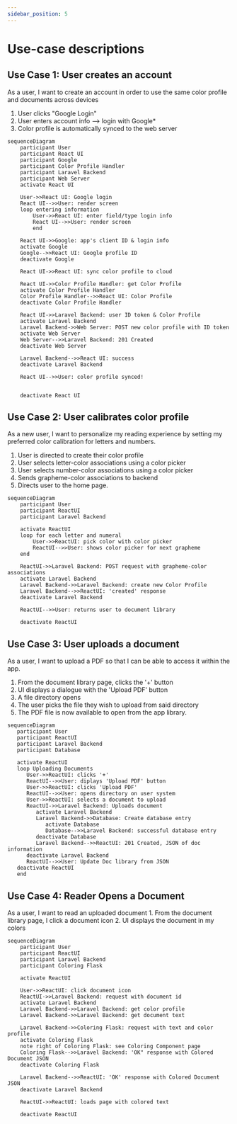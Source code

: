 ```yaml
---
sidebar_position: 5
---
```


# Use-case descriptions

## Use Case 1: User creates an account

As a user, I want to create an account in order to use the same color profile and documents across devices
   1. User clicks "Google Login"
   2. User enters account info --> login with Google*
   3. Color profile is automatically synced to the web server

```mermaid
sequenceDiagram
    participant User
    participant React UI
    participant Google
    participant Color Profile Handler
    participant Laravel Backend
    participant Web Server
    activate React UI
    
    User->>React UI: Google login
    React UI-->>User: render screen
    loop entering information
        User->>React UI: enter field/type login info
        React UI-->>User: render screen
        end
    
    React UI->>Google: app's client ID & login info
    activate Google
    Google-->>React UI: Google profile ID
    deactivate Google
    
    React UI->>React UI: sync color profile to cloud
    
    React UI->>Color Profile Handler: get Color Profile
    activate Color Profile Handler
    Color Profile Handler-->>React UI: Color Profile
    deactivate Color Profile Handler
    
    React UI->>Laravel Backend: user ID token & Color Profile
    activate Laravel Backend
    Laravel Backend->>Web Server: POST new color profile with ID token
    activate Web Server
    Web Server-->>Laravel Backend: 201 Created
    deactivate Web Server
    
    Laravel Backend-->>React UI: success
    deactivate Laravel Backend
    
    React UI-->>User: color profile synced!
    
    
    deactivate React UI
```

## Use Case 2: User calibrates color profile

As a new user, I want to personalize my reading experience by setting my preferred color calibration for letters and numbers.
1. User is directed to create their color profile
2. User selects letter-color associations using a color picker
3. User selects number-color associations using a color picker
4. Sends grapheme-color associations to backend
5. Directs user to the home page.

```mermaid
sequenceDiagram
    participant User
    participant ReactUI
    participant Laravel Backend
    
    activate ReactUI
    loop for each letter and numeral
        User->>ReactUI: pick color with color picker
        ReactUI-->>User: shows color picker for next grapheme
    end
    
    ReactUI->>Laravel Backend: POST request with grapheme-color associations
    activate Laravel Backend
    Laravel Backend->>Laravel Backend: create new Color Profile
    Laravel Backend-->>ReactUI: 'created' response
    deactivate Laravel Backend
    
    ReactUI-->>User: returns user to document library

    deactivate ReactUI
```


## Use Case 3: User uploads a document

As a user, I want to upload a PDF so that I can be able to access it within the app.
   1. From the document library page, clicks the '+' button
   2. UI displays a dialogue with the 'Upload PDF' button
   3. A file directory opens
   4. The user picks the file they wish to upload from said directory
   5. The PDF file is now available to open from the app library.

```mermaid
sequenceDiagram
   participant User
   participant ReactUI
   participant Laravel Backend
   participant Database

   activate ReactUI
   loop Uploading Documents
      User->>ReactUI: clicks '+'
      ReactUI-->>User: diplays 'Upload PDF' button
      User->>ReactUI: clicks 'Upload PDF'
      ReactUI-->>User: opens directory on user system
      User->>ReactUI: selects a document to upload
      ReactUI->>Laravel Backend: Uploads document
         activate Laravel Backend
         Laravel Backend->>Database: Create database entry
            activate Database
            Database-->>Laravel Backend: successful database entry
         deactivate Database
         Laravel Backend-->>ReactUI: 201 Created, JSON of doc information
      deactivate Laravel Backend
      ReactUI-->>User: Update Doc library from JSON 
   deactivate ReactUI
   end
```

## Use Case 4: Reader Opens a Document
As a user, I want to read an uploaded document
    1. From the document library page, I click a document icon
    2. UI displays the document in my colors


```mermaid
sequenceDiagram
    participant User
    participant ReactUI
    participant Laravel Backend
    participant Coloring Flask
    
    activate ReactUI
    
    User->>ReactUI: click document icon
    ReactUI->>Laravel Backend: request with document id
    activate Laravel Backend
    Laravel Backend->>Laravel Backend: get color profile
    Laravel Backend->>Laravel Backend: get document text
    
    Laravel Backend->>Coloring Flask: request with text and color profile
    activate Coloring Flask
    note right of Coloring Flask: see Coloring Component page
    Coloring Flask-->>Laravel Backend: 'OK" response with Colored Document JSON
    deactivate Coloring Flask
    
    Laravel Backend-->>ReactUI: 'OK' response with Colored Document JSON
    deactivate Laravel Backend
    
    ReactUI->>ReactUI: loads page with colored text
    
    deactivate ReactUI


```



